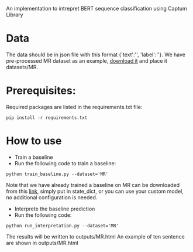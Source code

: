  
 An implementation to intrepret BERT sequence classification using Captum Library 
 

 

# Data

The data should be in json file with this format {'text':'', 'label':''}. We have pre-processed MR dataset as an example, [download it](https://drive.google.com/drive/folders/1D-HnEWps6NsajM3x-DIn560atKFlw2-I?usp=sharing) and place it datasets/MR.

# Prerequisites:
Required packages are listed in the requirements.txt file:

```
pip install -r requirements.txt
```
# How to use

*  Train a baseline         
*  Run the following code to train a baseline:
```
python train_baseline.py --dataset='MR' 
```

Note that we have already trained a baseline on MR can be downloaded from this [link](https://drive.google.com/drive/folders/1D-HnEWps6NsajM3x-DIn560atKFlw2-I?usp=sharing), simply put in state_dict, or you can use your custom model, no additional configuration is needed.


*  Interprete the baseline prediction         
*  Run the following code:
```
python run_interpretation.py --dataset='MR' 
```
The results will be written to outputs/MR.html
An example of ten sentence are shown in outputs/MR.html




